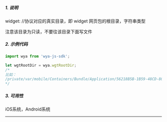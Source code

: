 ##### 1. 说明

widget: //协议对应的真实目录，即 widget 网页包的根目录，字符串类型

注意该目录为只读，不要往该目录下面写文件


##### 2. 示例代码

```javascript
import wya from 'wya-js-sdk';

let wgtRootDir = wya.wgtRootDir;  
/* 
比如：  
/private/var/mobile/Containers/Bundle/Application/56218B5B-1B59-48CD-8080-DAC54DB46446/UZApp.app/widget
*/
```
##### 3. 可用性
iOS系统，Android系统

---------
